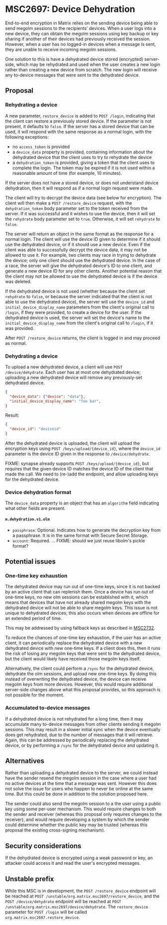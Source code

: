# MSC2697: Device Dehydration

End-to-end encryption in Matrix relies on the sending device being able to send
megolm sessions to the recipients' devices.  When a
user logs into a new device, they can obtain the megolm sessions using key
backup or key sharing if another of their devices had previously received the
session.  However, when a user has no logged-in devices when a message is sent,
they are unable to receive incoming megolm sessions.

One solution to this is have a dehydrated device stored (encrypted)
server-side, which may be rehydrated and used when the user creates a new
login rather than creating a new device from scratch.  The new login will
receive any to-device messages that were sent to the dehydrated device.

## Proposal

### Rehydrating a device

A new parameter, `restore_device` is added to `POST /login`, indicating that the
client can restore a previously stored device.  If the parameter is not
present, it defaults to `false`.  If the server has a stored device that can be
used, it will respond with the same response as a normal login, with the
following exceptions:

- no `access_token` is provided
- a `device_data` property is provided, containing information about the
  dehydrated device that the client uses to try to rehydrate the device
- a `dehydration_token` is provided, giving a token that the client uses to
  complete the login.  The token may be expired if it is not used within a
  reasonable amount of time (for example, 10 minutes).

If the server does not have a stored device, or does not understand device
dehydration, then it will respond as if a normal login request were made.

The client will try to decrypt the device data (see below for encryption).  The
client will then make a `POST /restore_device` request, with the
`dehydration_token` body parameter set to the token received from the server.
If it was successful and it wishes to use the device, then it will set the
`rehydrate` body parameter set to `true`.  Otherwise, it will set `rehydrate`
to `false`.

The server will return an object in the same format as the response for a
normal login.  The client will use the device ID given to determine if it
should use the dehydrated device, or if it should use a new device.  Even if
the client was able to successfully decrypt the device data, it may not be
allowed to use it.  For example, two clients may race in trying to dehydrate
the device; only one client should use the dehydrated device.  In the case of a
race, the server will give the dehydrated device's ID to one client, and
generate a new device ID for any other clients.  Another potential reason that
the client may not be allowed to use the dehydrated device is if the device was
deleted.

If the dehydrated device is not used (whether because the client set
`rehydrate` to `false`, or because the server indicated that the client is not
able to use the dehydrated device), the server will use the `device_id` and
`initial_device_display_name` parameters from the client's original call to
`/login`, if they were provided, to create a device for the user.  If the
dehydrated device is used, the server will set the device's name to the
`initial_device_display_name` from the client's original call to `/login`, if
it was provided.

After `POST /restore_device` returns, the client is logged in and may proceed
as normal.

### Dehydrating a device

To upload a new dehydrated device, a client will use `POST /device/dehydrate`.
Each user has at most one dehydrated device; uploading a new dehydrated device
will remove any previously-set dehydrated device.

```json
{
  "device_data": {"device": "data"},
  "initial_device_display_name": "foo bar",
}
```

Result:

```json
{
  "device_id": "deviceid"
}
```

After the dehydrated device is uploaded, the client will upload the encryption
keys using `POST /keys/upload/{device_id}`, where the `device_id` parameter is
the device ID given in the response to `/device/dehydrate`.

FIXME: synapse already supports `POST /keys/upload/{device_id}`, but requires
that the given device ID matches the device ID of the client that made the
call.  We need to (re-)add the endpoint, and allow uploading keys for the
dehydrated device.

### Device dehydration format

The `device_data` property is an object that has an `algorithm` field
indicating what other fields are present.

#### `m.dehydration.v1.olm`

- `passphrase`: Optional.  Indicates how to generate the decryption key from a
  passphrase.  It is in the same format with Secure Secret Storage.
- `account`: Required. ... FIXME: should we just reuse libolm's pickle format?

## Potential issues

### One-time key exhaustion

The dehydrated device may run out of one-time keys, since it is not backed by
an active client that can replenish them.  Once a device has run out of
one-time keys, no new olm sessions can be established with it, which means that
devices that have not already shared megolm keys with the dehydrated device
will not be able to share megolm keys.  This issue is not unique to dehydrated
devices; this also occurs when devices are offline for an extended period of
time.

This may be addressed by using fallback keys as described in
[MSC2732](https://github.com/matrix-org/matrix-doc/pull/2732).

To reduce the chances of one-time key exhaustion, if the user has an active
client, it can periodically replace the dehydrated device with a new dehydrated
device with new one-time keys.  If a client does this, then it runs the risk of
losing any megolm keys that were sent to the dehydrated device, but the client
would likely have received those megolm keys itself.

Alternatively, the client could perform a `/sync` for the dehydrated device,
dehydrate the olm sessions, and upload new one-time keys.  By doing this
instead of overwriting the dehydrated device, the device can receive megolm
keys from more devices.  However, this would require additional server-side
changes above what this proposal provides, so this approach is not possible for
the moment.

### Accumulated to-device messages

If a dehydrated device is not rehydrated for a long time, then it may
accumulate many to-device messages from other clients sending it megolm
sessions.  This may result in a slower initial sync when the device eventually
does get rehydrated, due to the number of messages that it will retrieve.
Again, this can be addressed by periodically replacing the dehydrated device,
or by performing a `/sync` for the dehydrated device and updating it.

## Alternatives

Rather than uploading a dehydrated device to the server, we could instead have
the sender resend the megolm session in the case where a user had no active
devices at the time that a message was sent.  However this does not solve the
issue for users who happen to never be online at the same time.  But this could
be done in addition to the solution proposed here.

The sender could also send the megolm session to a the user using a public key
using some per-user mechanism.  This would require changes to both the sender
and receiver (whereas this proposal only requires changes to the receiver), and
would require developing a system by which the sender could determine whether
the public key may be trusted (whereas this proposal the existing cross-signing
mechanism).

## Security considerations

If the dehydrated device is encrypted using a weak password or key, an attacker
could access it and read the user's encrypted messages.

## Unstable prefix

While this MSC is in development, the `POST /restore_device` endpoint will be
reached at `POST /unstable/org.matrix.msc2697/restore_device`, and the `POST
/device/dehydrate` endpoint will be reached at `POST
/unstable/org.matrix.msc2697/device/dehydrate`.  The `restore_device` parameter
for `POST /login` will be called `org.matrix.msc2697.restore_device`.
